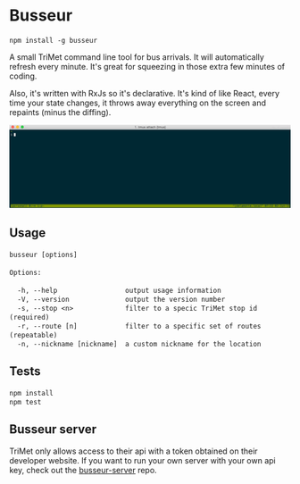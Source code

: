 # Busseur

```
npm install -g busseur
```

A small TriMet command line tool for bus arrivals. It will automatically
refresh every minute. It's great for squeezing in those extra few minutes of
coding.

Also, it's written with RxJs so it's declarative. It's kind of like React,
every time your state changes, it throws away everything on the screen and
repaints (minus the diffing).

![busseur](https://raw.githubusercontent.com/jondlm/busseur/master/img/busseur.gif)

## Usage

```text
busseur [options]

Options:

  -h, --help                 output usage information
  -V, --version              output the version number
  -s, --stop <n>             filter to a specic TriMet stop id (required)
  -r, --route [n]            filter to a specific set of routes (repeatable)
  -n, --nickname [nickname]  a custom nickname for the location

```

## Tests

```
npm install
npm test
```

## Busseur server

TriMet only allows access to their api with a token obtained on their developer
website. If you want to run your own server with your own api key, check out
the [busseur-server] repo.

[busseur-server]: https://github.com/jondlm/busseur-server


